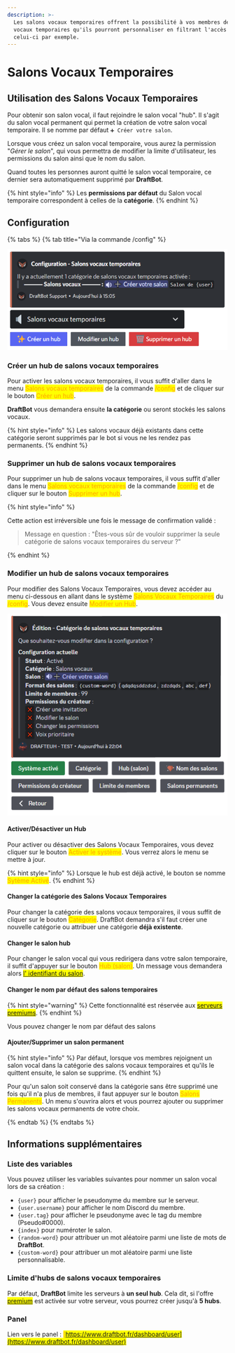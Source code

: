 ```yaml
---
description: >-
  Les salons vocaux temporaires offrent la possibilité à vos membres de créer des salons
  vocaux temporaires qu'ils pourront personnaliser en filtrant l'accès de
  celui-ci par exemple.
---
```


# Salons Vocaux Temporaires

## Utilisation des Salons Vocaux Temporaires

Pour obtenir son salon vocal, il faut rejoindre le salon vocal "hub". Il s'agit du salon vocal permanent qui permet la création de votre salon vocal temporaire. Il se nomme par défaut `➕ Créer votre salon`.

Lorsque vous créez un salon vocal temporaire, vous aurez la permission "*Gérer le salon*", qui vous permettra de modifier la limite d'utilisateur, les permissions du salon ainsi que le nom du salon.

Quand toutes les personnes auront quitté le salon vocal temporaire, ce dernier sera automatiquement supprimé par **DraftBot**.

{% hint style="info" %}
Les **permissions par défaut** du Salon vocal temporaire correspondent à celles de la **catégorie**.
{% endhint %}

## Configuration

{% tabs %}
{% tab title="Via la commande /config" %}

![Aperçu de la commande /config](../.gitbook/assets/privateroom/view.png)

### Créer un hub de salons vocaux temporaires

Pour activer les salons vocaux temporaires, il vous suffit d'aller dans le menu <mark style="color:orange;">Salons vocaux temporaires</mark> de la commande <mark style="color:orange;">/config</mark> et de cliquer sur le bouton <mark style="color:orange;">Créer un hub</mark>.

**DraftBot** vous demandera ensuite **la catégorie** ou seront stockés les salons vocaux.

{% hint style="info" %}
Les salons vocaux déjà existants dans cette catégorie seront supprimés par le bot si vous ne les rendez pas permanents.
{% endhint %}

### Supprimer un hub de salons vocaux temporaires

Pour supprimer un hub de salons vocaux temporaires, il vous suffit d'aller dans le menu <mark style="color:orange;">Salons vocaux temporaires</mark> de la commande <mark style="color:orange;">/config</mark> et de cliquer sur le bouton <mark style="color:orange;">Supprimer un hub</mark>.

{% hint style="info" %}

Cette action est irréversible une fois le message de confirmation validé :
> Message en question : "Êtes-vous sûr de vouloir supprimer la seule catégorie de salons vocaux temporaires du serveur ?"

{% endhint %}

### Modifier un hub de salons vocaux temporaires

Pour modifier des Salons Vocaux Temporaires, vous devez accéder au menu ci-dessous en allant dans le système <mark style="color:orange;">Salons Vocaux Temporaires</mark> du <mark style="color:orange;">/config</mark>. Vous devez ensuite <mark style="color:orange;">Modifier un Hub</mark>.

![Modification des Salons Vocaux Temporaires](../.gitbook/assets/privateroom/view_edit.png)

#### Activer/Désactiver un Hub

Pour activer ou désactiver des Salons Vocaux Temporaires, vous devez cliquer sur le bouton <mark style="color:orange;">Activer le système</mark>. Vous verrez alors le menu se mettre à jour.

{% hint style="info" %}
Lorsque le hub est déjà activé, le bouton se nomme <mark style="color:orange;">Sytème Activé</mark>.
{% endhint %}

#### Changer la catégorie des Salons Vocaux Temporaires

Pour changer la catégorie des salons vocaux temporaires, il vous suffit de cliquer sur le bouton <mark style="color:orange;">Catégorie</mark>. DraftBot demandra s'il faut créer une nouvelle catégorie ou attribuer une catégorie **déjà existente**.

#### Changer le salon hub

Pour changer le salon vocal qui vous redirigera dans votre salon temporaire, il suffit d'appuyer sur le bouton <mark style="color:orange;">Hub (salon)</mark>. Un message vous demandera alors <mark style="color:orange;">[l' identifiant du salon](https://docs.draftbot.fr/autres/recuperer-un-identifiant)</mark>.

#### Changer le nom par défaut des salons temporaires

{% hint style="warning" %}
Cette fonctionnalité est réservée aux <mark style="color:orange;">[serveurs premiums](https://www.draftbot.fr/premium)</mark>.
{% endhint %}

Vous pouvez changer le nom par défaut des salons

#### Ajouter/Supprimer un salon permanent

{% hint style="info" %}
Par défaut, lorsque vos membres rejoignent un salon vocal dans la catégorie des salons vocaux temporaires et qu'ils le quittent ensuite, le salon se supprime. 
{% endhint %}

Pour qu'un salon soit conservé dans la catégorie sans être supprimé une fois qu'il n'a plus de membres, il faut appuyer sur le bouton <mark style="color:orange;">Salons Permanents</mark>. Un menu s'ouvrira alors et vous pourrez ajouter ou supprimer les salons vocaux permanents de votre choix.



{% endtab %}
{% endtabs %}

## Informations supplémentaires

### Liste des variables

Vous pouvez utiliser les variables suivantes pour nommer un salon vocal lors de sa création :
* `{user}` pour afficher le pseudonyme du membre sur le serveur.
* `{user.username}` pour afficher le nom Discord du membre.
* `{user.tag}` pour afficher le pseudonyme avec le tag du membre (Pseudo#0000).
* `{index}` pour numéroter le salon.
* `{random-word}` pour attribuer un mot aléatoire parmi une liste de mots de **DraftBot**.
* `{custom-word}` pour attribuer un mot aléatoire parmi une liste personnalisable.

### Limite d'hubs de salons vocaux temporaires

Par défaut, **DraftBot** limite les serveurs à **un seul hub**. Cela dit, si l'offre <mark style="color:orange;">[premium](https://www.draftbot.fr/premium)</mark> est activée sur votre serveur, vous pourrez créer jusqu'à **5 hubs**.

### Panel

Lien vers le panel : <mark style="color:orange;">[https://www.draftbot.fr/dashboard/user](https://www.draftbot.fr/dashboard/user)</mark>